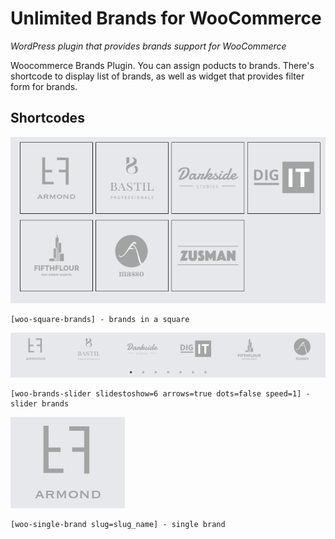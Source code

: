 # Unlimited Brands for WooCommerce
*WordPress plugin that provides brands support for WooCommerce*

Woocommerce Brands Plugin. You can assign poducts to brands. There's shortcode to display list of brands, as well as widget that provides filter form for brands.

## Shortcodes

![Image alt](https://github.com/kazbekkadalashvili/woo-unlimited-brands/blob/master/screenshot%201.png)</br>
```
[woo-square-brands] - brands in a square
```

![Image alt](https://github.com/kazbekkadalashvili/woo-unlimited-brands/blob/master/screenshot%202.png)</br>
```
[woo-brands-slider slidestoshow=6 arrows=true dots=false speed=1] - slider brands
```

![Image alt](https://github.com/kazbekkadalashvili/woo-unlimited-brands/blob/master/screenshot%203.png)</br>
```
[woo-single-brand slug=slug_name] - single brand
```
